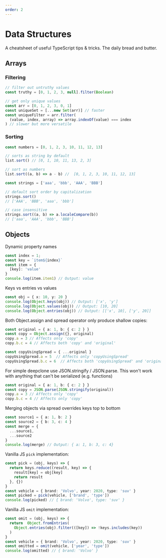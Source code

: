 ```yaml
---
order: 2
--- 
```

# Data Structures

A cheatsheet of useful TypeScript tips & tricks. The daily bread and butter.

## Arrays

### Filtering

```typescript
// filter out untruthy values
const truthy = [0, 1, 2, 3, null].filter(Boolean)

// get only unique values
const arr = [0, 1, 2, 3, 0, 1]
const uniqueSet = [...new Set(arr)] // faster
const uniqueFilter = arr.filter(
  (value, index, array) => array.indexOf(value) === index
) // slower but more versatile
```

### Sorting

```typescript
const numbers = [0, 1, 2, 3, 10, 11, 12, 13]

// sorts as string by default
list.sort() // [0, 1, 10, 11, 13, 2, 3]

// sort as numbers
list.sort((a, b) => a - b) //  [0, 1, 2, 3, 10, 11, 12, 13]

const strings = ['aaa', 'bbb', 'AAA', 'BBB']

// default sort order by capitalization
strings.sort()
// ['AAA', 'BBB', 'aaa', 'bbb']

// case insensitive
strings.sort((a, b) => a.localeCompare(b))
// ['aaa', 'AAA', 'bbb', 'BBB']
```

## Objects

Dynamic property names
```ts
const index = 1;
const key = `item${index}`
const item = {
  [key]: 'value'
}
console.log(item.item1) // Output: value
```

Keys vs entries vs values
```ts
const obj = { x: 10, y: 20 }
console.log(Object.keys(obj)) // Output: ['x', 'y']
console.log(Object.values(obj)) // Output: [10, 20]
console.log(Object.entries(obj)) // Output: [['x', 10], ['y', 20]]
```

Both Object.assign and spread operator only produce shallow copies:
```ts
const original = { a: 1, b: { c: 2 } }
const copy = Object.assign({}, original)
copy.a = 3 // Affects only 'copy'
copy.b.c = 4 // Affects both 'copy' and 'original'

const copyUsingSpread = { ...original }
copyUsingSpread.a = 5  // Affects only 'copyUsingSpread'
copyUsingSpread.b.c = 6  // Affects both 'copyUsingSpread' and 'original'
```

For simple deepclone use JSON.stringify / JSON.parse. This won't work with anything that can't be serialized (e.g. functions)
```ts
const original = { a: 1, b: { c: 2 } }
const copy = JSON.parse(JSON.stringify(original))
copy.a = 3 // Affects only 'copy'
copy.b.c = 4 // Affects only 'copy'
```

Merging objects via spread overrides keys top to bottom
```ts
const source1 = { a: 1, b: 2 }
const source2 = { b: 3, c: 4 }
const merge = { 
  ...source1,
  ...source2
}
console.log(merge) // Output: { a: 1, b: 3, c: 4}
```

Vanilla JS `pick` implementation:
```ts
const pick = (obj, keys) => { 
  return keys.reduce((result, key) => {
    result[key] = obj[key] 
    return result
  }, {})
}
const vehicle = { brand: 'Volvo', year: 2020, type: 'suv' }
const picked = pick(vehicle, ['brand', 'type'])
console.log(picked) // { brand: 'Volvo', type: 'suv' }
```

Vanilla JS `omit` implementation:
```ts
const omit = (obj, keys) => { 
  return  Object.fromEntries(
    Object.entries(obj).filter(([key]) => !keys.includes(key))
  )
}
const vehicle = { brand: 'Volvo', year: 2020, type: 'suv' }
const omitted = omit(vehicle, ['year', 'type'])
console.log(omitted) // { brand: 'Volvo' }
```


